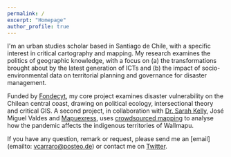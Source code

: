 ```yaml
---
permalink: /
excerpt: "Homepage"
author_profile: true
---
```


I'm an urban studies scholar based in Santiago de Chile, with a specific interest in critical cartography and mapping. My research examines the politics of geographic knowledge, with a focus on (a) the transformations brought about by the latest generation of ICTs and (b) the impact of socio-environmental data on territorial planning and governance for disaster management. 

Funded by [Fondecyt](https://www.conicyt.cl/fondecyt/), my core project examines disaster vulnerability on the Chilean central coast, drawing on political ecology, intersectional theory and critical GIS.  A second project, in collaboration with [Dr. Sarah Kelly](https://www.kellygeolab.com), José Miguel Valdes and [Mapuexress](https://www.mapuexpress.org/), uses [crowdsourced mapping](https://www.mapuexpress.org/coronavirus/) to analyse how the pandemic affects the indigenous territories of Wallmapu.

If you have any question, remark or request, please send me an [email](emailto: vcarraro@posteo.de) or contact me on [Twitter](https://twitter.com/the_vcarraro).
